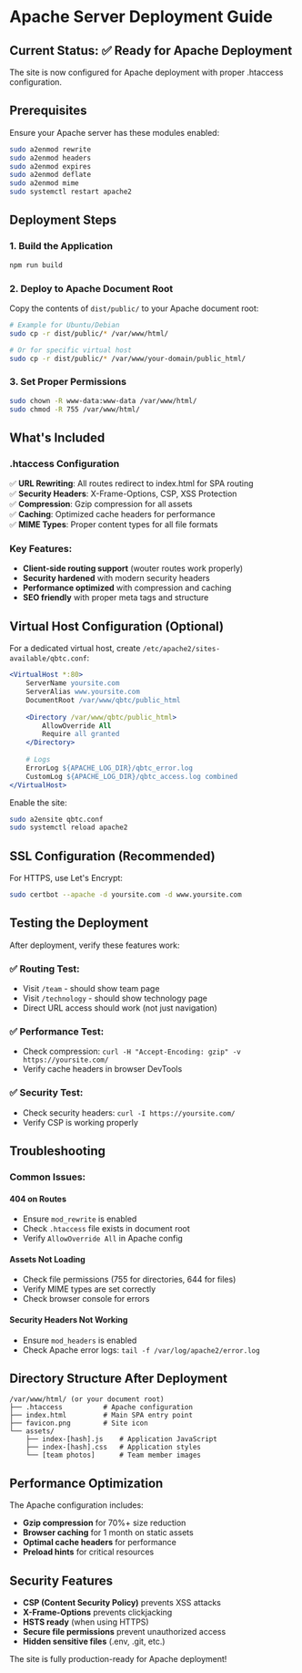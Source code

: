 # Apache Server Deployment Guide

## Current Status: ✅ Ready for Apache Deployment

The site is now configured for Apache deployment with proper .htaccess configuration.

## Prerequisites

Ensure your Apache server has these modules enabled:
```bash
sudo a2enmod rewrite
sudo a2enmod headers
sudo a2enmod expires
sudo a2enmod deflate
sudo a2enmod mime
sudo systemctl restart apache2
```

## Deployment Steps

### 1. Build the Application
```bash
npm run build
```

### 2. Deploy to Apache Document Root
Copy the contents of `dist/public/` to your Apache document root:
```bash
# Example for Ubuntu/Debian
sudo cp -r dist/public/* /var/www/html/

# Or for specific virtual host
sudo cp -r dist/public/* /var/www/your-domain/public_html/
```

### 3. Set Proper Permissions
```bash
sudo chown -R www-data:www-data /var/www/html/
sudo chmod -R 755 /var/www/html/
```

## What's Included

### .htaccess Configuration
✅ **URL Rewriting**: All routes redirect to index.html for SPA routing  
✅ **Security Headers**: X-Frame-Options, CSP, XSS Protection  
✅ **Compression**: Gzip compression for all assets  
✅ **Caching**: Optimized cache headers for performance  
✅ **MIME Types**: Proper content types for all file formats  

### Key Features:
- **Client-side routing support** (wouter routes work properly)
- **Security hardened** with modern security headers
- **Performance optimized** with compression and caching
- **SEO friendly** with proper meta tags and structure

## Virtual Host Configuration (Optional)

For a dedicated virtual host, create `/etc/apache2/sites-available/qbtc.conf`:

```apache
<VirtualHost *:80>
    ServerName yoursite.com
    ServerAlias www.yoursite.com
    DocumentRoot /var/www/qbtc/public_html
    
    <Directory /var/www/qbtc/public_html>
        AllowOverride All
        Require all granted
    </Directory>
    
    # Logs
    ErrorLog ${APACHE_LOG_DIR}/qbtc_error.log
    CustomLog ${APACHE_LOG_DIR}/qbtc_access.log combined
</VirtualHost>
```

Enable the site:
```bash
sudo a2ensite qbtc.conf
sudo systemctl reload apache2
```

## SSL Configuration (Recommended)

For HTTPS, use Let's Encrypt:
```bash
sudo certbot --apache -d yoursite.com -d www.yoursite.com
```

## Testing the Deployment

After deployment, verify these features work:

### ✅ Routing Test:
- Visit `/team` - should show team page
- Visit `/technology` - should show technology page  
- Direct URL access should work (not just navigation)

### ✅ Performance Test:
- Check compression: `curl -H "Accept-Encoding: gzip" -v https://yoursite.com/`
- Verify cache headers in browser DevTools

### ✅ Security Test:
- Check security headers: `curl -I https://yoursite.com/`
- Verify CSP is working properly

## Troubleshooting

### Common Issues:

#### 404 on Routes
- Ensure `mod_rewrite` is enabled
- Check `.htaccess` file exists in document root
- Verify `AllowOverride All` in Apache config

#### Assets Not Loading
- Check file permissions (755 for directories, 644 for files)
- Verify MIME types are set correctly
- Check browser console for errors

#### Security Headers Not Working
- Ensure `mod_headers` is enabled
- Check Apache error logs: `tail -f /var/log/apache2/error.log`

## Directory Structure After Deployment

```
/var/www/html/ (or your document root)
├── .htaccess          # Apache configuration
├── index.html         # Main SPA entry point
├── favicon.png        # Site icon
└── assets/
    ├── index-[hash].js    # Application JavaScript
    ├── index-[hash].css   # Application styles
    └── [team photos]      # Team member images
```

## Performance Optimization

The Apache configuration includes:
- **Gzip compression** for 70%+ size reduction
- **Browser caching** for 1 month on static assets
- **Optimal cache headers** for performance
- **Preload hints** for critical resources

## Security Features

- **CSP (Content Security Policy)** prevents XSS attacks
- **X-Frame-Options** prevents clickjacking
- **HSTS ready** (when using HTTPS)
- **Secure file permissions** prevent unauthorized access
- **Hidden sensitive files** (.env, .git, etc.)

The site is fully production-ready for Apache deployment!
